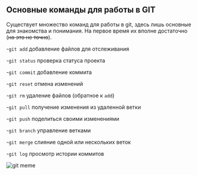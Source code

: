## Основные команды для работы в GIT

Существует множество команд для работы в git, здесь лишь основные для знакомства и понимания. На первое время их вполне достаточно (~~но это не точно~~).

-`git add` добавление файлов для отслеживания

-`git status` проверка статуса проекта

-`git commit` добавление коммита

-`git reset` отмена изменений

-`git rm` удаление файлов (обратное к `add`)

-`git pull` получение изменения из удаленной ветки

-`git push` поделиться своими изменениями 

-`git branch` управление ветками

-`git merge` слияние одной или нескольких веток

-`git log` просмотр истории коммитов


![git meme](/tasknumber3.14/FaqqDt0XoAMZX8V.jpeg)